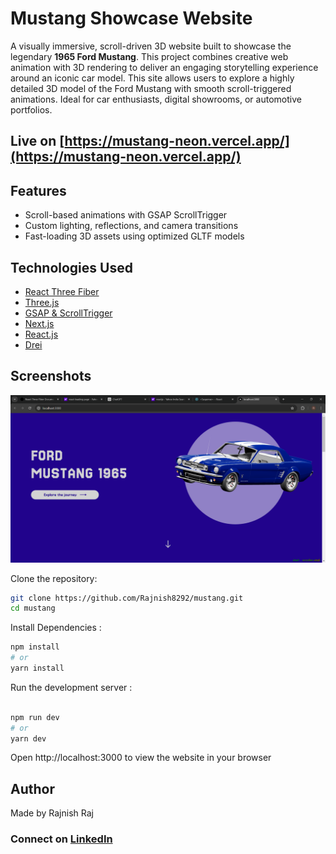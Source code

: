 # Mustang Showcase Website

A visually immersive, scroll-driven 3D website built to showcase the legendary **1965 Ford Mustang**. This project combines creative web animation with 3D rendering to deliver an engaging storytelling experience around an iconic car model. This site allows users to explore a highly detailed 3D model of the Ford Mustang with smooth scroll-triggered animations. Ideal for car enthusiasts, digital showrooms, or automotive portfolios.

## Live on [https://mustang-neon.vercel.app/](https://mustang-neon.vercel.app/)

##  Features

-  Scroll-based animations with GSAP ScrollTrigger
-  Custom lighting, reflections, and camera transitions
-  Fast-loading 3D assets using optimized GLTF models

##  Technologies Used

- [React Three Fiber](https://github.com/pmndrs/react-three-fiber)
- [Three.js](https://threejs.org/)
- [GSAP & ScrollTrigger](https://greensock.com/scrolltrigger/)
- [Next.js](https://nextjs.org/) 
- [React.js](https://react.dev/) 
- [Drei](https://github.com/pmndrs/drei)

## Screenshots
![Mustang Showcase website Screenshot](./public/app.png)

Clone the repository:

```bash
git clone https://github.com/Rajnish8292/mustang.git
cd mustang
```

Install Dependencies : 
```bash
npm install
# or
yarn install
```

Run the development server : 
```bash

npm run dev
# or
yarn dev
```

Open http://localhost:3000 to view the website in your browser

## Author
Made by Rajnish Raj
### Connect on [LinkedIn](https://www.linkedin.com/in/rajnish-raj-9139602a4/)


